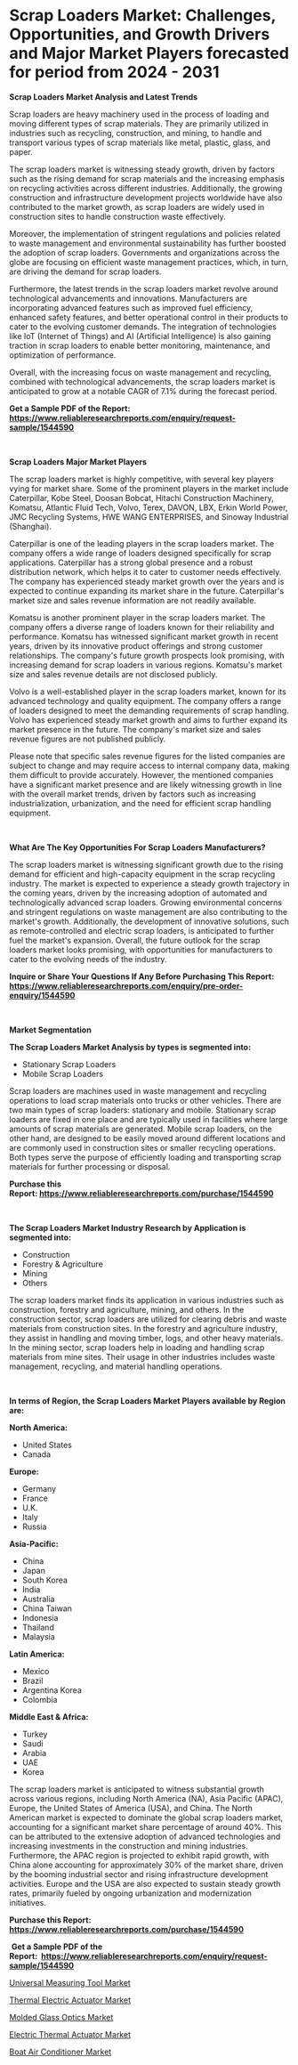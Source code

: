 <p><h1>Scrap Loaders Market: Challenges, Opportunities, and Growth Drivers and Major Market Players forecasted for period from 2024 - 2031</h1></p><p><strong>Scrap Loaders Market Analysis and Latest Trends</strong></p>
<p><p>Scrap loaders are heavy machinery used in the process of loading and moving different types of scrap materials. They are primarily utilized in industries such as recycling, construction, and mining, to handle and transport various types of scrap materials like metal, plastic, glass, and paper.</p><p>The scrap loaders market is witnessing steady growth, driven by factors such as the rising demand for scrap materials and the increasing emphasis on recycling activities across different industries. Additionally, the growing construction and infrastructure development projects worldwide have also contributed to the market growth, as scrap loaders are widely used in construction sites to handle construction waste effectively.</p><p>Moreover, the implementation of stringent regulations and policies related to waste management and environmental sustainability has further boosted the adoption of scrap loaders. Governments and organizations across the globe are focusing on efficient waste management practices, which, in turn, are driving the demand for scrap loaders.</p><p>Furthermore, the latest trends in the scrap loaders market revolve around technological advancements and innovations. Manufacturers are incorporating advanced features such as improved fuel efficiency, enhanced safety features, and better operational control in their products to cater to the evolving customer demands. The integration of technologies like IoT (Internet of Things) and AI (Artificial Intelligence) is also gaining traction in scrap loaders to enable better monitoring, maintenance, and optimization of performance.</p><p>Overall, with the increasing focus on waste management and recycling, combined with technological advancements, the scrap loaders market is anticipated to grow at a notable CAGR of 7.1% during the forecast period.</p></p>
<p><strong>Get a Sample PDF of the Report:&nbsp; <a href="https://www.reliableresearchreports.com/enquiry/request-sample/1544590">https://www.reliableresearchreports.com/enquiry/request-sample/1544590</a></strong></p>
<p>&nbsp;</p>
<p><strong>Scrap Loaders Major Market Players</strong></p>
<p><p>The scrap loaders market is highly competitive, with several key players vying for market share. Some of the prominent players in the market include Caterpillar, Kobe Steel, Doosan Bobcat, Hitachi Construction Machinery, Komatsu, Atlantic Fluid Tech, Volvo, Terex, DAVON, LBX, Erkin World Power, JMC Recycling Systems, HWE WANG ENTERPRISES, and Sinoway Industrial (Shanghai).</p><p>Caterpillar is one of the leading players in the scrap loaders market. The company offers a wide range of loaders designed specifically for scrap applications. Caterpillar has a strong global presence and a robust distribution network, which helps it to cater to customer needs effectively. The company has experienced steady market growth over the years and is expected to continue expanding its market share in the future. Caterpillar's market size and sales revenue information are not readily available.</p><p>Komatsu is another prominent player in the scrap loaders market. The company offers a diverse range of loaders known for their reliability and performance. Komatsu has witnessed significant market growth in recent years, driven by its innovative product offerings and strong customer relationships. The company's future growth prospects look promising, with increasing demand for scrap loaders in various regions. Komatsu's market size and sales revenue details are not disclosed publicly.</p><p>Volvo is a well-established player in the scrap loaders market, known for its advanced technology and quality equipment. The company offers a range of loaders designed to meet the demanding requirements of scrap handling. Volvo has experienced steady market growth and aims to further expand its market presence in the future. The company's market size and sales revenue figures are not published publicly.</p><p>Please note that specific sales revenue figures for the listed companies are subject to change and may require access to internal company data, making them difficult to provide accurately. However, the mentioned companies have a significant market presence and are likely witnessing growth in line with the overall market trends, driven by factors such as increasing industrialization, urbanization, and the need for efficient scrap handling equipment.</p></p>
<p>&nbsp;</p>
<p><strong>What Are The Key Opportunities For Scrap Loaders Manufacturers?</strong></p>
<p><p>The scrap loaders market is witnessing significant growth due to the rising demand for efficient and high-capacity equipment in the scrap recycling industry. The market is expected to experience a steady growth trajectory in the coming years, driven by the increasing adoption of automated and technologically advanced scrap loaders. Growing environmental concerns and stringent regulations on waste management are also contributing to the market's growth. Additionally, the development of innovative solutions, such as remote-controlled and electric scrap loaders, is anticipated to further fuel the market's expansion. Overall, the future outlook for the scrap loaders market looks promising, with opportunities for manufacturers to cater to the evolving needs of the industry.</p></p>
<p><strong>Inquire or Share Your Questions If Any Before Purchasing This Report: <a href="https://www.reliableresearchreports.com/enquiry/pre-order-enquiry/1544590">https://www.reliableresearchreports.com/enquiry/pre-order-enquiry/1544590</a></strong></p>
<p>&nbsp;</p>
<p><strong>Market Segmentation</strong></p>
<p><strong>The Scrap Loaders Market Analysis by types is segmented into:</strong></p>
<p><ul><li>Stationary Scrap Loaders</li><li>Mobile Scrap Loaders</li></ul></p>
<p><p>Scrap loaders are machines used in waste management and recycling operations to load scrap materials onto trucks or other vehicles. There are two main types of scrap loaders: stationary and mobile. Stationary scrap loaders are fixed in one place and are typically used in facilities where large amounts of scrap materials are generated. Mobile scrap loaders, on the other hand, are designed to be easily moved around different locations and are commonly used in construction sites or smaller recycling operations. Both types serve the purpose of efficiently loading and transporting scrap materials for further processing or disposal.</p></p>
<p><strong>Purchase this Report:&nbsp;<a href="https://www.reliableresearchreports.com/purchase/1544590">https://www.reliableresearchreports.com/purchase/1544590</a></strong></p>
<p>&nbsp;</p>
<p><strong>The Scrap Loaders Market Industry Research by Application is segmented into:</strong></p>
<p><ul><li>Construction</li><li>Forestry & Agriculture</li><li>Mining</li><li>Others</li></ul></p>
<p><p>The scrap loaders market finds its application in various industries such as construction, forestry and agriculture, mining, and others. In the construction sector, scrap loaders are utilized for clearing debris and waste materials from construction sites. In the forestry and agriculture industry, they assist in handling and moving timber, logs, and other heavy materials. In the mining sector, scrap loaders help in loading and handling scrap materials from mine sites. Their usage in other industries includes waste management, recycling, and material handling operations.</p></p>
<p>&nbsp;</p>
<p><strong>In terms of Region, the Scrap Loaders Market Players available by Region are:</strong></p>
<p>
    <p> <strong> North America: </strong>
        <ul>
            <li>United States</li>
            <li>Canada</li>
        </ul>
        </p> 
    <p> <strong> Europe: </strong>
        <ul>
            <li>Germany</li>
            <li>France</li>
            <li>U.K.</li>
            <li>Italy</li>
            <li>Russia</li>
        </ul>
        </p> 
    <p> <strong> Asia-Pacific: </strong>
        <ul>
            <li>China</li>
            <li>Japan</li>
            <li>South Korea</li>
            <li>India</li>
            <li>Australia</li>
            <li>China Taiwan</li>
            <li>Indonesia</li>
            <li>Thailand</li>
            <li>Malaysia</li>
        </ul>
        </p> 
    <p> <strong> Latin America: </strong>
        <ul>
            <li>Mexico</li>
            <li>Brazil</li>
            <li>Argentina Korea</li>
            <li>Colombia</li>
        </ul>
        </p> 
    <p> <strong> Middle East & Africa: </strong>
        <ul>
            <li>Turkey</li>
            <li>Saudi</li>
            <li>Arabia</li>
            <li>UAE</li>
            <li>Korea</li>
        </ul>
    </p>
    </p>
<p><p>The scrap loaders market is anticipated to witness substantial growth across various regions, including North America (NA), Asia Pacific (APAC), Europe, the United States of America (USA), and China. The North American market is expected to dominate the global scrap loaders market, accounting for a significant market share percentage of around 40%. This can be attributed to the extensive adoption of advanced technologies and increasing investments in the construction and mining industries. Furthermore, the APAC region is projected to exhibit rapid growth, with China alone accounting for approximately 30% of the market share, driven by the booming industrial sector and rising infrastructure development activities. Europe and the USA are also expected to sustain steady growth rates, primarily fueled by ongoing urbanization and modernization initiatives.</p></p>
<p><strong>Purchase this Report: <a href="https://www.reliableresearchreports.com/purchase/1544590">https://www.reliableresearchreports.com/purchase/1544590</a></strong></p>
<p>&nbsp;<strong>Get a Sample PDF of the Report:&nbsp;&nbsp;<a href="https://www.reliableresearchreports.com/enquiry/request-sample/1544590">https://www.reliableresearchreports.com/enquiry/request-sample/1544590</a></strong></p>
<p><strong></strong></p>
<p><p><a href="https://github.com/kipkeeva/Market-Research-Report-List-2/blob/main/universal-measuring-tool-market.md">Universal Measuring Tool Market</a></p><p><a href="https://github.com/provorikovar/Market-Research-Report-List-2/blob/main/thermal-electric-actuator-market.md">Thermal Electric Actuator Market</a></p><p><a href="https://github.com/marloy8/Market-Research-Report-List-2/blob/main/molded-glass-optics-market.md">Molded Glass Optics Market</a></p><p><a href="https://github.com/aliciawhite5576/Market-Research-Report-List-2/blob/main/electric-thermal-actuator-market.md">Electric Thermal Actuator Market</a></p><p><a href="https://github.com/kuntayevaz/Market-Research-Report-List-2/blob/main/boat-air-conditioner-market.md">Boat Air Conditioner Market</a></p></p>